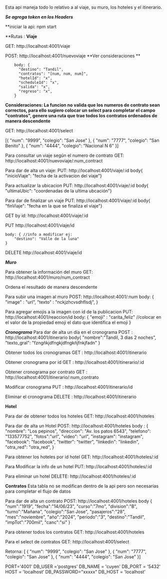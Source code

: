 Esta api maneja todo lo relativo a al viaje, su muro, los hoteles y el itinerario.

***Se agrega token en los Headers***


**iniciar la api: npm start


**Rutas :
**Viaje**

GET: http://localhost:4001/viaje


POST: http://localhost:4001/nuevoviaje   **Ver consideraciones **


        body: {  
          "destino": "Tandil",
          "contratos": "[num, num, num]",
          "hotelId": "x",
          "scheduleId": "x",
          "salida": "x",
          "regreso": "x",
        }
        
**Consideraciones: La funcion no valida que los numeros de contrato sean correctos, para ello sugiero colocar un select para completar el campo "contratos", genere una ruta que trae todos los contratos ordenados de manera descendente**

GET: http://localhost:4001/select

[{
    "num": "9999",
    "colegio": "San Jose"
  },
  {
    "num": "7777",
    "colegio": "San Benito"
  },
  {
    "num": "4444",
    "colegio": "Nacional N 6"
  }]


Para consultar un viaje según el numero de contrato
GET: http://localhost:4001/nuevoviaje/:num_contract


Para dar de alta un viaje:
PUT: http://localhost:4001/viaje/:id
      body{
          "inicioViaje": "fecha de la activacion del viaje"}


Para actualizar la ubicacion
PUT: http://localhost:4001/viaje/:id
      body{
          "ultimaUbic": "coordenadas de la ultima ubcación"}


Para dar de finalizar un viaje
PUT: http://localhost:4001/viaje/:id
      body{
          "finViaje": "fecha en la que se finaliza el viaje"}


GET by id: http://localhost:4001/viaje/:id


PUT http://localhost:4001/viaje/id

    body: { //info a modificar ej:
        "destino": "Valle de la luna"
    }

DELETE http://localhost:4001/viaje/id



***Muro***

Para obtener la información del muro
GET: http://localhost:4001/muro/num_contract

Ordena el resultado de manera descendente


Para subir una imagen al muro
POST: http://localhost:4001/:num
  body:
      {
        "image" : "url",
        "texto" : "nckjzhcvsdhflsdj",
      }
    

Para agregar emojis a la imagen con id de la publicacion
PUT: http://localhost:4001/reaccion/id
      body: {
              "emoji" : "carita_feliz"  //colocar en el valor de la propiedad emoji el dato que identifica el emoji
            }


***Cronograma***
Para dar de alta un día en el cronograma
POST : http://localhost:4001/itinerario
  body{
  "nombre":"Tandil, 3 dias 2 noches",
  "texto_gral": "fzngñkjdfngkjdfngkñjfnkjfadn"
}

Obtener todos los cronogramas
GET : http://localhost:4001/itinerario

Obtener cronograma por id
GET : http://localhost:4001/itinerario/:id

Obtener cronograma por contrato
GET : http://localhost:4001/itinerario/:num_contrato

Modificar cronograma
PUT : http://localhost:4001/itinerario/id

Eliminar el cronograma
DELETE : http://localhost:4001/itinerario


**Hotel**

Para dar de obtener todos los hoteles
GET: http://localhost:4001/hoteles

Para dar de alta un Hotel
POST: http://localhost:4001/hoteles
body : {
        "nombre": "Los pepinos",
        "direccion": "Av. los patos 6543",
        "telefono": "133577752",
        "fotos":"url",
        "video": "url",
        "instagram": "instagram",
        "facebook": "facebook",
        "twitter": "twitter",
        "linkedin": "linkedin",
        "otra_red": "otra_red",
      }

Para obtener los hoteles por id hotel
GET: http://localhost:4001/hoteles/:id

Para Modificar la info de un hotel
PUT: http://localhost:4001/hoteles/:id

Para eliminar un hotel
DELETE: http://localhost:4001/hoteles/:id

**Contratos**
Esta tabla no se modifican dentro de la api pero son necesarias para completar el flujo de datos

Para dar de alta un contrato
POST: http://localhost:4001/hoteles
body 
  {
  "num":"1919",
  "fecha":"14/06/23",
  "curso":"7mo",
  "division":"B",
  "turno":"Mañana",
  "colegio":"San Jose",
  "pasajeros":"28",
  "mes":"noviembre",
  "año":"2024",
  "periodo":"3",
  "destino":"Tandil",
  "impTot":"700mil",
  "canc":"si"
}

Para obtener todos los contratos
GET: http://localhost:4001/hoteles

Para el select de contratos
GET: http://localhost:4001/select

Retorna: [
  {
    "num": "9999",
    "colegio": "San Jose"
  },
  {
    "num": "7777",
    "colegio": "San Jose"
  },
  {
    "num": "4444",
    "colegio": "San Jose"
  }]


PORT='4001'
DB_USER ='postgres'
DB_NAME = 'cuyen'
DB_PORT = '5432'
HOST = 'localhost'
DB_PASSWORD="xxxxx"
DB_HOST = 'localhost'
